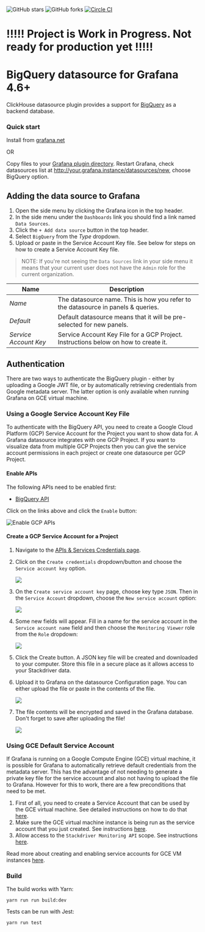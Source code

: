 
![GitHub stars](https://img.shields.io/github/stars/doitintl/bigquery-grafana.svg?style=svg)
![GitHub forks](https://img.shields.io/github/forks/doitintl/bigquery-grafana.svg?style=svg)
[![Circle CI](https://circleci.com/gh/doitintl/bigquery-grafana.svg?style=svg)](https://circleci.com/gh/doitintl/bigquery-grafana)
# !!!!! Project is Work in Progress. Not ready for production yet !!!!! 
# BigQuery datasource for Grafana 4.6+

ClickHouse datasource plugin provides a support for [BigQuery](https://cloud.google.com/bigquery/) as a backend database.  

### Quick start
Install from [grafana.net](https://grafana.net/plugins/doitintl-bigquery-datasource)

OR

Copy files to your [Grafana plugin directory](http://docs.grafana.org/plugins/installation/#grafana-plugin-directory). Restart Grafana, check datasources list at http://your.grafana.instance/datasources/new, choose BigQuery option.

## Adding the data source to Grafana

1. Open the side menu by clicking the Grafana icon in the top header.
2. In the side menu under the `Dashboards` link you should find a link named `Data Sources`.
3. Click the `+ Add data source` button in the top header.
4. Select `BigQuery` from the _Type_ dropdown.
5. Upload or paste in the Service Account Key file. See below for steps on how to create a Service Account Key file.

> NOTE: If you're not seeing the `Data Sources` link in your side menu it means that your current user does not have the `Admin` role for the current organization.

| Name                  | Description                                                                         |
| --------------------- | ----------------------------------------------------------------------------------- |
| _Name_                | The datasource name. This is how you refer to the datasource in panels & queries.   |
| _Default_             | Default datasource means that it will be pre-selected for new panels.               |
| _Service Account Key_ | Service Account Key File for a GCP Project. Instructions below on how to create it. |

## Authentication

There are two ways to authenticate the BigQuery plugin - either by uploading a Google JWT file, or by automatically retrieving credentials from Google metadata server. The latter option is only available when running Grafana on GCE virtual machine.

### Using a Google Service Account Key File

To authenticate with the BigQuery API, you need to create a Google Cloud Platform (GCP) Service Account for the Project you want to show data for. A Grafana datasource integrates with one GCP Project. If you want to visualize data from multiple GCP Projects then you can give the service account permissions in each project or  create one datasource per GCP Project.

#### Enable APIs

The following APIs need to be enabled first:

* [BigQuery API](https://console.cloud.google.com/apis/library/bigquery-json.googleapis.com)


Click on the links above and click the `Enable` button:

![Enable GCP APIs](bigquery_enable_api.png)

#### Create a GCP Service Account for a Project

1. Navigate to the [APIs & Services Credentials page](https://console.cloud.google.com/apis/credentials).
2. Click on the `Create credentials` dropdown/button and choose the `Service account key` option.

    ![](createserviceaccountbutton.png)
3. On the `Create service account key` page, choose key type `JSON`. Then in the `Service Account` dropdown, choose the `New service account` option:

    ![](newserviceaccount.png)

4. Some new fields will appear. Fill in a name for the service account in the `Service account name` field and then choose the `Monitoring Viewer` role from the `Role` dropdown:

    ![](bq_service_account_choose_role.png)
5. Click the Create button. A JSON key file will be created and downloaded to your computer. Store this file in a secure place as it allows access to your Stackdriver data.
6. Upload it to Grafana on the datasource Configuration page. You can either upload the file or paste in the contents of the file.

   ![](bq__grafana_upload_key.png)
   
7. The file contents will be encrypted and saved in the Grafana database. Don't forget to save after uploading the file!

    ![](bq_grafana_key_uploaded.png)

### Using GCE Default Service Account

If Grafana is running on a Google Compute Engine (GCE) virtual machine, it is possible for Grafana to automatically retrieve default credentials from the metadata server. This has the advantage of not needing to generate a private key file for the service account and also not having to upload the file to Grafana. However for this to work, there are a few preconditions that need to be met.

1. First of all, you need to create a Service Account that can be used by the GCE virtual machine. See detailed instructions on how to do that [here](https://cloud.google.com/compute/docs/access/create-enable-service-accounts-for-instances#createanewserviceaccount).
2. Make sure the GCE virtual machine instance is being run as the service account that you just created. See instructions [here](https://cloud.google.com/compute/docs/access/create-enable-service-accounts-for-instances#using).
3. Allow access to the `Stackdriver Monitoring API` scope. See instructions [here](changeserviceaccountandscopes).

Read more about creating and enabling service accounts for GCE VM instances [here](https://cloud.google.com/compute/docs/access/create-enable-service-accounts-for-instances).

### Build

The build works with Yarn:

```
yarn run run build:dev
```

Tests can be run with Jest:

```
yarn run test
```